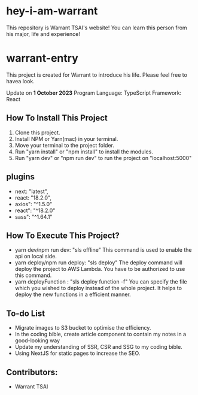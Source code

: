 # hey-i-am-warrant

This repository is Warrant TSAI's website! You can learn this person from his major, life and experience!

# warrant-entry

This project is created for Warrant to introduce his life. Please feel free to havea look.

Update on <b>1 October 2023</b>
Program Language: TypeScript
Framework: React

## How To Install This Project

1. Clone this project.
2. Install NPM or Yarn(mac) in your terminal.
3. Move your terminal to the project folder.
4. Run "yarn install" or "npm install" to install the modules.
5. Run "yarn dev" or "npm run dev" to run the project on "localhost:5000"

## plugins

- next: "latest",
- react: "18.2.0",
- axios": "^1.5.0"
- react": "^18.2.0"
- sass": "^1.64.1"

## How To Execute This Project?

- yarn dev/npm run dev: "sls offline"
  This command is used to enable the api on local side.
- yarn deploy/npm run deploy: "sls deploy"
  The deploy command will deploy the project to AWS Lambda. You have to be authorized to use this command.
- yarn deployFunction <fileName>: "sls deploy function -f"
  You can specify the file which you wished to deploy instead of the whole project. It helps to deploy the new functions in a efficient manner.

## To-do List

- Migrate images to S3 bucket to optimise the efficiency.
- In the coding bible, create article component to contain my notes in a good-looking way
- Update my understanding of SSR, CSR and SSG to my coding bible.
- Using NextJS for static pages to increase the SEO.

## Contributors:

- Warrant TSAI
